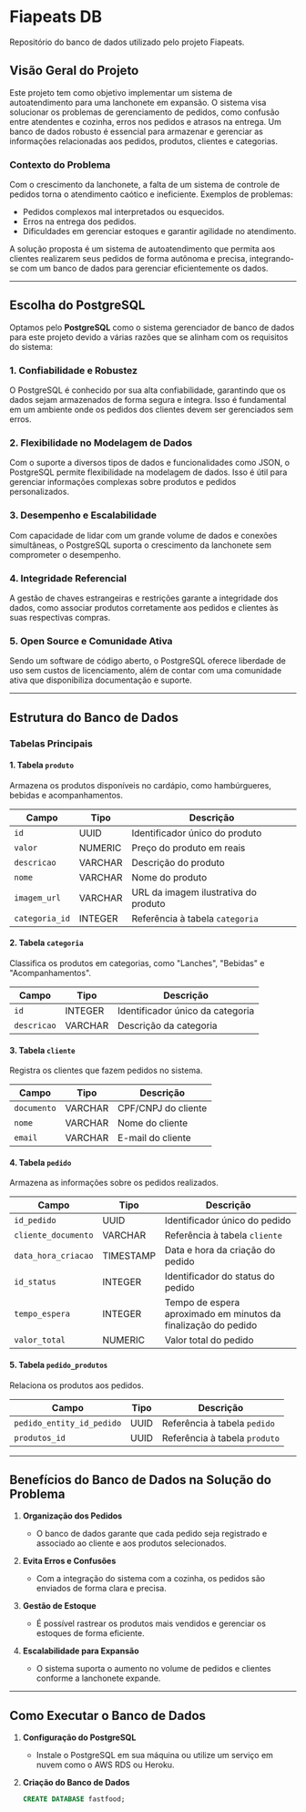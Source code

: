 # Fiapeats DB
Repositório do banco de dados utilizado pelo projeto Fiapeats.

## Visão Geral do Projeto

Este projeto tem como objetivo implementar um sistema de autoatendimento para uma lanchonete em expansão. O sistema visa solucionar os problemas de gerenciamento de pedidos, como confusão entre atendentes e cozinha, erros nos pedidos e atrasos na entrega. Um banco de dados robusto é essencial para armazenar e gerenciar as informações relacionadas aos pedidos, produtos, clientes e categorias.

### Contexto do Problema

Com o crescimento da lanchonete, a falta de um sistema de controle de pedidos torna o atendimento caótico e ineficiente. Exemplos de problemas:

- Pedidos complexos mal interpretados ou esquecidos.
- Erros na entrega dos pedidos.
- Dificuldades em gerenciar estoques e garantir agilidade no atendimento.

A solução proposta é um sistema de autoatendimento que permita aos clientes realizarem seus pedidos de forma autônoma e precisa, integrando-se com um banco de dados para gerenciar eficientemente os dados.

---

## Escolha do PostgreSQL

Optamos pelo **PostgreSQL** como o sistema gerenciador de banco de dados para este projeto devido a várias razões que se alinham com os requisitos do sistema:

### 1. **Confiabilidade e Robustez**
O PostgreSQL é conhecido por sua alta confiabilidade, garantindo que os dados sejam armazenados de forma segura e íntegra. Isso é fundamental em um ambiente onde os pedidos dos clientes devem ser gerenciados sem erros.

### 2. **Flexibilidade no Modelagem de Dados**
Com o suporte a diversos tipos de dados e funcionalidades como JSON, o PostgreSQL permite flexibilidade na modelagem de dados. Isso é útil para gerenciar informações complexas sobre produtos e pedidos personalizados.

### 3. **Desempenho e Escalabilidade**
Com capacidade de lidar com um grande volume de dados e conexões simultâneas, o PostgreSQL suporta o crescimento da lanchonete sem comprometer o desempenho.

### 4. **Integridade Referencial**
A gestão de chaves estrangeiras e restrições garante a integridade dos dados, como associar produtos corretamente aos pedidos e clientes às suas respectivas compras.

### 5. **Open Source e Comunidade Ativa**
Sendo um software de código aberto, o PostgreSQL oferece liberdade de uso sem custos de licenciamento, além de contar com uma comunidade ativa que disponibiliza documentação e suporte.

---

## Estrutura do Banco de Dados

### Tabelas Principais

#### 1. **Tabela `produto`**
Armazena os produtos disponíveis no cardápio, como hambúrgueres, bebidas e acompanhamentos.

| Campo          | Tipo       | Descrição                     |
|----------------|------------|---------------------------------|
| `id`           | UUID     | Identificador único do produto |
| `valor`        | NUMERIC    | Preço do produto em reais                |
| `descricao`    | VARCHAR       | Descrição do produto          |
| `nome`    | VARCHAR       | Nome do produto          |
| `imagem_url`    | VARCHAR       | URL da imagem ilustrativa do produto          |
| `categoria_id` | INTEGER    | Referência à tabela `categoria` |

#### 2. **Tabela `categoria`**
Classifica os produtos em categorias, como "Lanches", "Bebidas" e "Acompanhamentos".

| Campo  | Tipo    | Descrição                    |
|--------|---------|--------------------------------|
| `id`   | INTEGER  | Identificador único da categoria |
| `descricao` | VARCHAR | Descrição da categoria             |

#### 3. **Tabela `cliente`**
Registra os clientes que fazem pedidos no sistema.

| Campo       | Tipo       | Descrição                     |
|-------------|------------|---------------------------------|
| `documento`        | VARCHAR     | CPF/CNPJ do cliente |
| `nome`      | VARCHAR    | Nome do cliente               |
| `email`  | VARCHAR    | E-mail do cliente           |

#### 4. **Tabela `pedido`**
Armazena as informações sobre os pedidos realizados.

| Campo         | Tipo       | Descrição                     |
|---------------|------------|---------------------------------|
| `id_pedido`          | UUID     | Identificador único do pedido |
| `cliente_documento`  | VARCHAR    | Referência à tabela `cliente` |
| `data_hora_criacao`   | TIMESTAMP  | Data e hora da criação do pedido         |
| `id_status`      | INTEGER    | Identificador do status do pedido |
| `tempo_espera`      | INTEGER    | Tempo de espera aproximado em minutos da finalização do pedido |
| `valor_total`      | NUMERIC    | Valor total do pedido |

#### 5. **Tabela `pedido_produtos`**
Relaciona os produtos aos pedidos.

| Campo        | Tipo       | Descrição                               |
|--------------|------------|-------------------------------------------|
| `pedido_entity_id_pedido`  | UUID    | Referência à tabela `pedido`            |
| `produtos_id` | UUID    | Referência à tabela `produto`           |

---

## Benefícios do Banco de Dados na Solução do Problema

1. **Organização dos Pedidos**
   - O banco de dados garante que cada pedido seja registrado e associado ao cliente e aos produtos selecionados.
   
2. **Evita Erros e Confusões**
   - Com a integração do sistema com a cozinha, os pedidos são enviados de forma clara e precisa.

3. **Gestão de Estoque**
   - É possível rastrear os produtos mais vendidos e gerenciar os estoques de forma eficiente.

4. **Escalabilidade para Expansão**
   - O sistema suporta o aumento no volume de pedidos e clientes conforme a lanchonete expande.

---

## Como Executar o Banco de Dados

1. **Configuração do PostgreSQL**
   - Instale o PostgreSQL em sua máquina ou utilize um serviço em nuvem como o AWS RDS ou Heroku.

2. **Criação do Banco de Dados**
   ```sql
   CREATE DATABASE fastfood;

